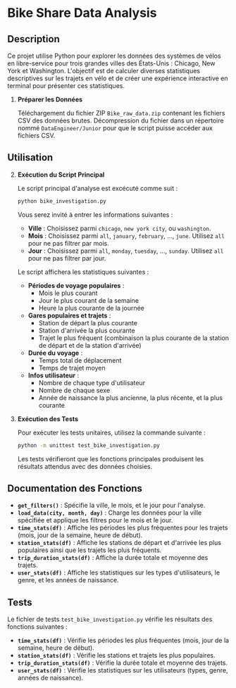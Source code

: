 # Bike Share Data Analysis

## Description

Ce projet utilise Python pour explorer les données des systèmes de vélos en libre-service pour trois grandes villes des États-Unis : Chicago, New York et Washington. L'objectif est de calculer diverses statistiques descriptives sur les trajets en vélo et de créer une expérience interactive en terminal pour présenter ces statistiques.



1. **Préparer les Données**

   Téléchargement du fichier ZIP `Bike_raw_data.zip` contenant les fichiers CSV des données brutes. Décompression du fichier dans un répertoire nommé `DataEngineer/Junior` pour que le script puisse accéder aux fichiers CSV.

## Utilisation

2. **Exécution du Script Principal**

    Le script principal d'analyse est excécuté comme suit :

   ```bash
   python bike_investigation.py
   ```

   Vous serez invité à entrer les informations suivantes :
   - **Ville** : Choisissez parmi `chicago`, `new york city`, ou `washington`.
   - **Mois** : Choisissez parmi `all`, `january`, `february`, ..., `june`. Utilisez `all` pour ne pas filtrer par mois.
   - **Jour** : Choisissez parmi `all`, `monday`, `tuesday`, ..., `sunday`. Utilisez `all` pour ne pas filtrer par jour.

   Le script affichera les statistiques suivantes :
   - **Périodes de voyage populaires** :
     - Mois le plus courant
     - Jour le plus courant de la semaine
     - Heure la plus courante de la journée
   - **Gares populaires et trajets** :
     - Station de départ la plus courante
     - Station d'arrivée la plus courante
     - Trajet le plus fréquent (combinaison la plus courante de la station de départ et de la station d'arrivée)
   - **Durée du voyage** :
     - Temps total de déplacement
     - Temps de trajet moyen
   - **Infos utilisateur** :
     - Nombre de chaque type d'utilisateur
     - Nombre de chaque sexe 
     - Année de naissance la plus ancienne, la plus récente, et la plus courante 

2. **Exécution des Tests**

   Pour exécuter les tests unitaires, utilisez la commande suivante :

   ```bash
   python -m unittest test_bike_investigation.py
   ```

   Les tests vérifieront que les fonctions principales produisent les résultats attendus avec des données choisies.


## Documentation des Fonctions

- **`get_filters()`** : Spécifie la ville, le mois, et le jour pour l'analyse.
- **`load_data(city, month, day)`** : Charge les données pour la ville spécifiée et applique les filtres pour le mois et le jour.
- **`time_stats(df)`** : Affiche les périodes les plus fréquentes pour les trajets (mois, jour de la semaine, heure de début).
- **`station_stats(df)`** : Affiche les stations de départ et d'arrivée les plus populaires ainsi que les trajets les plus fréquents.
- **`trip_duration_stats(df)`** : Affiche la durée totale et moyenne des trajets.
- **`user_stats(df)`** : Affiche les statistiques sur les types d'utilisateurs, le genre, et les années de naissance.

## Tests

Le fichier de tests `test_bike_investigation.py` vérifie les résultats des fonctions suivantes :

- **`time_stats(df)`** : Vérifie les périodes les plus fréquentes (mois, jour de la semaine, heure de début).
- **`station_stats(df)`** : Vérifie les stations et trajets les plus populaires.
- **`trip_duration_stats(df)`** : Vérifie la durée totale et moyenne des trajets.
- **`user_stats(df)`** : Vérifie les statistiques sur les utilisateurs (types, genre, années de naissance).


